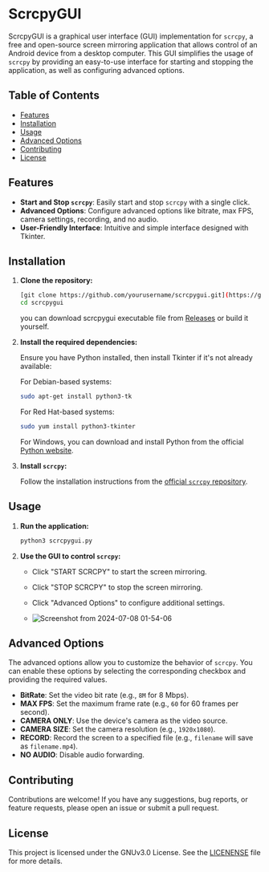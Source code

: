 
# ScrcpyGUI

ScrcpyGUI is a graphical user interface (GUI) implementation for `scrcpy`, a free and open-source screen mirroring application that allows control of an Android device from a desktop computer. This GUI simplifies the usage of `scrcpy` by providing an easy-to-use interface for starting and stopping the application, as well as configuring advanced options.

## Table of Contents

- [Features](#features)
- [Installation](#installation)
- [Usage](#usage)
- [Advanced Options](#advanced-options)
- [Contributing](#contributing)
- [License](#license)

## Features

- **Start and Stop `scrcpy`**: Easily start and stop `scrcpy` with a single click.
- **Advanced Options**: Configure advanced options like bitrate, max FPS, camera settings, recording, and no audio.
- **User-Friendly Interface**: Intuitive and simple interface designed with Tkinter.

## Installation

1. **Clone the repository:**

   ```bash
   [git clone https://github.com/yourusername/scrcpygui.git](https://github.com/CrimsonREwind/scrcpygui-linux.git)
   cd scrcpygui
   ```
   you can download scrcpygui executable file from [Releases](https://github.com/CrimsonREwind/scrcpygui-linux/releases) or build it yourself.

2. **Install the required dependencies:**

   Ensure you have Python installed, then install Tkinter if it's not already available:

   For Debian-based systems:
   ```bash
   sudo apt-get install python3-tk
   ```

   For Red Hat-based systems:
   ```bash
   sudo yum install python3-tkinter
   ```

   For Windows, you can download and install Python from the official [Python website](https://www.python.org/downloads/).

3. **Install `scrcpy`:**

   Follow the installation instructions from the [official `scrcpy` repository](https://github.com/Genymobile/scrcpy).

## Usage

1. **Run the application:**

   ```bash
   python3 scrcpygui.py
   ```

2. **Use the GUI to control `scrcpy`:**

   - Click "START SCRCPY" to start the screen mirroring.
   - Click "STOP SCRCPY" to stop the screen mirroring.
   - Click "Advanced Options" to configure additional settings.
  
   - ![Screenshot from 2024-07-08 01-54-06](https://github.com/CrimsonREwind/scrcpygui-linux/assets/106526797/d3a2ff7c-b184-401c-9916-23b2b550451f)


## Advanced Options

The advanced options allow you to customize the behavior of `scrcpy`. You can enable these options by selecting the corresponding checkbox and providing the required values.

- **BitRate**: Set the video bit rate (e.g., `8M` for 8 Mbps).
- **MAX FPS**: Set the maximum frame rate (e.g., `60` for 60 frames per second).
- **CAMERA ONLY**: Use the device's camera as the video source.
- **CAMERA SIZE**: Set the camera resolution (e.g., `1920x1080`).
- **RECORD**: Record the screen to a specified file (e.g., `filename` will save as `filename.mp4`).
- **NO AUDIO**: Disable audio forwarding.

## Contributing

Contributions are welcome! If you have any suggestions, bug reports, or feature requests, please open an issue or submit a pull request.

## License

This project is licensed under the GNUv3.0 License. See the [LICENENSE](LICENSE) file for more details.
